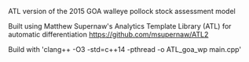 ATL version of the 2015 GOA walleye pollock stock assessment model

Built using Matthew Supernaw's Analytics Template Library (ATL) for automatic differentiation
https://github.com/msupernaw/ATL2

Build with 'clang++ -O3 -std=c++14 -pthread -o ATL_goa_wp main.cpp'

